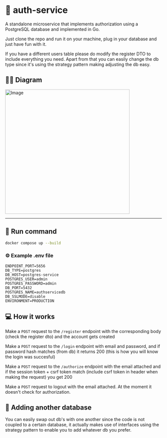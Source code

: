 # 🔐 auth-service

A standalone microservice that implements authorization using a PostgreSQL database and implemented in Go.

Just clone the repo and run it on your machine, plug in your database and just have fun with it.

If you have a different users table please do modify the register DTO to include everything you need. Apart from that you can easily change the db type since it's using the strategy pattern making adjusting the db easy.

## ✍🏻 Diagram

<img width="400" alt="Image" src="https://github.com/user-attachments/assets/df9176bd-2de7-420d-803b-33977e86e2f5" />

---

## 🚀 Run command

```bash
docker compose up --build
```

### ⚙️ Example .env file

```
ENDPOINT_PORT=5656
DB_TYPE=postgres
DB_HOST=postgres-service
POSTGRES_USER=admin
POSTGRES_PASSWORD=admin
DB_PORT=5432
POSTGRES_NAME=authservicedb
DB_SSLMODE=disable
ENVIRONMENT=PRODUCTION
```

## 💻 How it works

Make a `POST` request to the `/register` endpoint with the corresponding body (check the register dto) and the account gets created

Make a `POST` request to the `/login` endpoint with email and password, and if password hash matches (from db) it returns 200 (this is how you will know the login was succesful)

Make a `POST` request to the `/authorize` endpoint with the email attached and if the session token + csrf token match (include csrf token in header when making the request) you get 200

Make a `POST` request to logout with the email attached. At the moment it doesn't check for authorization.

## 🧩 Adding another database

You can easily swap out db's with one another since the code is not coupled to a certain database, it actually makes use of interfaces using the strategy pattern to enable you to add whatever db you prefer.
